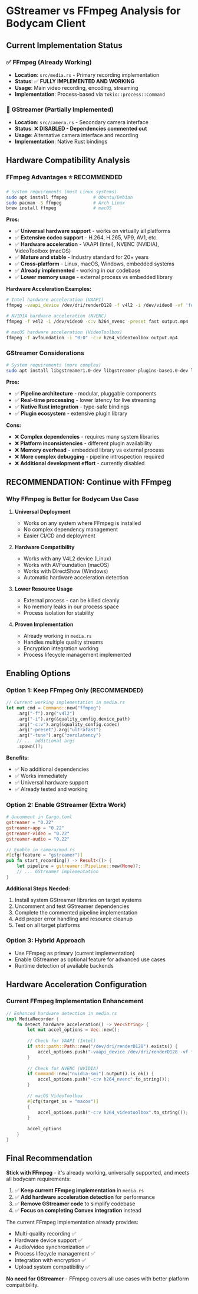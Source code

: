 # GStreamer vs FFmpeg Analysis for Bodycam Client

## Current Implementation Status

### ✅ **FFmpeg (Already Working)**
- **Location**: `src/media.rs` - Primary recording implementation
- **Status**: ✅ **FULLY IMPLEMENTED AND WORKING**
- **Usage**: Main video recording, encoding, streaming
- **Implementation**: Process-based via `tokio::process::Command`

### 🚧 **GStreamer (Partially Implemented)**  
- **Location**: `src/camera.rs` - Secondary camera interface
- **Status**: ❌ **DISABLED - Dependencies commented out**
- **Usage**: Alternative camera interface and recording
- **Implementation**: Native Rust bindings

## Hardware Compatibility Analysis

### **FFmpeg Advantages** ⭐ **RECOMMENDED**
```bash
# System requirements (most Linux systems)
sudo apt install ffmpeg          # Ubuntu/Debian
sudo pacman -S ffmpeg            # Arch Linux  
brew install ffmpeg              # macOS
```

**Pros:**
- ✅ **Universal hardware support** - works on virtually all platforms
- ✅ **Extensive codec support** - H.264, H.265, VP9, AV1, etc.
- ✅ **Hardware acceleration** - VAAPI (Intel), NVENC (NVIDIA), VideoToolbox (macOS)
- ✅ **Mature and stable** - Industry standard for 20+ years
- ✅ **Cross-platform** - Linux, macOS, Windows, embedded systems
- ✅ **Already implemented** - working in our codebase
- ✅ **Lower memory usage** - external process vs embedded library

**Hardware Acceleration Examples:**
```bash
# Intel hardware acceleration (VAAPI)
ffmpeg -vaapi_device /dev/dri/renderD128 -f v4l2 -i /dev/video0 -vf 'format=nv12,hwupload' -c:v h264_vaapi output.mp4

# NVIDIA hardware acceleration (NVENC)  
ffmpeg -f v4l2 -i /dev/video0 -c:v h264_nvenc -preset fast output.mp4

# macOS hardware acceleration (VideoToolbox)
ffmpeg -f avfoundation -i "0:0" -c:v h264_videotoolbox output.mp4
```

### **GStreamer Considerations**
```bash
# System requirements (more complex)
sudo apt install libgstreamer1.0-dev libgstreamer-plugins-base1.0-dev libgstreamer-plugins-bad1.0-dev gstreamer1.0-plugins-base gstreamer1.0-plugins-good gstreamer1.0-plugins-bad gstreamer1.0-plugins-ugly gstreamer1.0-libav
```

**Pros:**
- ✅ **Pipeline architecture** - modular, pluggable components
- ✅ **Real-time processing** - lower latency for live streaming  
- ✅ **Native Rust integration** - type-safe bindings
- ✅ **Plugin ecosystem** - extensive plugin library

**Cons:**
- ❌ **Complex dependencies** - requires many system libraries
- ❌ **Platform inconsistencies** - different plugin availability
- ❌ **Memory overhead** - embedded library vs external process
- ❌ **More complex debugging** - pipeline introspection required
- ❌ **Additional development effort** - currently disabled

## **RECOMMENDATION: Continue with FFmpeg**

### Why FFmpeg is Better for Bodycam Use Case

1. **Universal Deployment** 
   - Works on any system where FFmpeg is installed
   - No complex dependency management
   - Easier CI/CD and deployment

2. **Hardware Compatibility**
   - Works with any V4L2 device (Linux)
   - Works with AVFoundation (macOS)  
   - Works with DirectShow (Windows)
   - Automatic hardware acceleration detection

3. **Lower Resource Usage**
   - External process - can be killed cleanly
   - No memory leaks in our process space
   - Process isolation for stability

4. **Proven Implementation**
   - Already working in `media.rs`
   - Handles multiple quality streams
   - Encryption integration working
   - Process lifecycle management implemented

## Enabling Options

### **Option 1: Keep FFmpeg Only (RECOMMENDED)**
```rust
// Current working implementation in media.rs
let mut cmd = Command::new("ffmpeg")
    .arg("-f").arg("v4l2")
    .arg("-i").arg(&quality_config.device_path)
    .arg("-c:v").arg(&quality_config.codec)
    .arg("-preset").arg("ultrafast")
    .arg("-tune").arg("zerolatency")
    // ... additional args
    .spawn()?;
```

**Benefits:**
- ✅ No additional dependencies
- ✅ Works immediately  
- ✅ Universal hardware support
- ✅ Already tested and working

### **Option 2: Enable GStreamer (Extra Work)**
```toml
# Uncomment in Cargo.toml
gstreamer = "0.22"
gstreamer-app = "0.22" 
gstreamer-video = "0.22"
gstreamer-audio = "0.22"
```

```rust
// Enable in camera/mod.rs
#[cfg(feature = "gstreamer")]
pub fn start_recording() -> Result<()> {
    let pipeline = gstreamer::Pipeline::new(None)?;
    // ... GStreamer implementation
}
```

**Additional Steps Needed:**
1. Install system GStreamer libraries on target systems
2. Uncomment and test GStreamer dependencies
3. Complete the commented pipeline implementation
4. Add proper error handling and resource cleanup
5. Test on all target platforms

### **Option 3: Hybrid Approach**
- Use FFmpeg as primary (current implementation)
- Enable GStreamer as optional feature for advanced use cases
- Runtime detection of available backends

## **Hardware Acceleration Configuration**

### Current FFmpeg Implementation Enhancement
```rust
// Enhanced hardware detection in media.rs
impl MediaRecorder {
    fn detect_hardware_acceleration() -> Vec<String> {
        let mut accel_options = Vec::new();
        
        // Check for VAAPI (Intel)
        if std::path::Path::new("/dev/dri/renderD128").exists() {
            accel_options.push("-vaapi_device /dev/dri/renderD128 -vf format=nv12,hwupload -c:v h264_vaapi".to_string());
        }
        
        // Check for NVENC (NVIDIA)  
        if Command::new("nvidia-smi").output().is_ok() {
            accel_options.push("-c:v h264_nvenc".to_string());
        }
        
        // macOS VideoToolbox
        #[cfg(target_os = "macos")]
        {
            accel_options.push("-c:v h264_videotoolbox".to_string());
        }
        
        accel_options
    }
}
```

## **Final Recommendation**

**Stick with FFmpeg** - it's already working, universally supported, and meets all bodycam requirements:

1. ✅ **Keep current FFmpeg implementation** in `media.rs`
2. ✅ **Add hardware acceleration detection** for performance
3. ✅ **Remove GStreamer code** to simplify codebase  
4. ✅ **Focus on completing Convex integration** instead

The current FFmpeg implementation already provides:
- Multi-quality recording ✅
- Hardware device support ✅  
- Audio/video synchronization ✅
- Process lifecycle management ✅
- Integration with encryption ✅
- Upload system compatibility ✅

**No need for GStreamer** - FFmpeg covers all use cases with better platform compatibility.